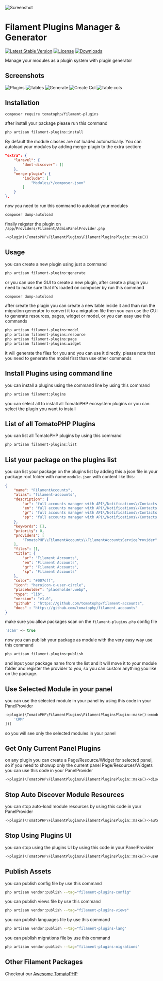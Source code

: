 ![Screenshot](https://raw.githubusercontent.com/tomatophp/filament-plugins/master/arts/3x1io-tomato-plugins.jpg)

# Filament Plugins Manager & Generator 

[![Latest Stable Version](https://poser.pugx.org/tomatophp/filament-plugins/version.svg)](https://packagist.org/packages/tomatophp/filament-plugins)
[![License](https://poser.pugx.org/tomatophp/filament-plugins/license.svg)](https://packagist.org/packages/tomatophp/filament-plugins)
[![Downloads](https://poser.pugx.org/tomatophp/filament-plugins/d/total.svg)](https://packagist.org/packages/tomatophp/filament-plugins)

Manage your modules as a plugin system with plugin generator

## Screenshots

![Plugins](https://raw.githubusercontent.com/tomatophp/filament-plugins/master/arts/plugins.png)
![Tables](https://raw.githubusercontent.com/tomatophp/filament-plugins/master/arts/tables.png)
![Generate](https://raw.githubusercontent.com/tomatophp/filament-plugins/master/arts/generate.png)
![Create Col](https://raw.githubusercontent.com/tomatophp/filament-plugins/master/arts/create-col.png)
![Table cols](https://raw.githubusercontent.com/tomatophp/filament-plugins/master/arts/table-cols.png)

## Installation

```bash
composer require tomatophp/filament-plugins
```
after install your package please run this command

```bash
php artisan filament-plugins:install
```

By default the module classes are not loaded automatically. You can autoload your modules by adding merge-plugin to the extra section:

```json
"extra": {
    "laravel": {
        "dont-discover": []
    },
    "merge-plugin": {
        "include": [
            "Modules/*/composer.json"
        ]
    }
},
```

now you need to run this command to autoload your modules

```bash
composer dump-autoload
```

finally reigster the plugin on `/app/Providers/Filament/AdminPanelProvider.php`

```php
->plugin(\TomatoPHP\FilamentPlugins\FilamentPluginsPlugin::make())
```

## Usage

you can create a new plugin using just a command

```bash
php artisan filament-plugins:generate
```

or you can use the GUI to create a new plugin, after create a plugin you need to make sure that it's loaded on composer by run this command

```bash
composer dump-autoload
```

after create the plugin you can create a new table inside it and than run the migration generator to convert it to a migration file then you can use the GUI to generate resources, pages, widget or model, or you can easy use this commands

```bash
php artisan filament-plugins:model
php artisan filament-plugins:resource
php artisan filament-plugins:page
php artisan filament-plugins:widget
```

it will generate the files for you and you can use it directly, please note that you need to generate the model first than use other commands

## Install Plugins using command line

you can install a plugins using the command line by using this command

```bash
php artisan filament:plugins
```

you can select all to install all TomatoPHP ecosystem plugins or you can select the plugin you want to install

## List of all TomatoPHP Plugins

you can list all TomatoPHP plugins by using this command

```bash
php artisan filament-plugins:list
```

## List your package on the plugins list

you can list your package on the plugins list by adding this a json file in your package root folder with name `module.json` with content like this:

```json
{
    "name": "FilamentAccounts",
    "alias": "filament-accounts",
    "description": {
        "ar": "full accounts manager with API\/Notifications\/Contacts to manage your contacts and accounts",
        "en": "full accounts manager with API\/Notifications\/Contacts to manage your contacts and accounts",
        "gr": "full accounts manager with API\/Notifications\/Contacts to manage your contacts and accounts",
        "sp": "full accounts manager with API\/Notifications\/Contacts to manage your contacts and accounts"
    },
    "keywords": [],
    "priority": 0,
    "providers": [
        "TomatoPHP\\FilamentAccounts\\FilamentAccountsServiceProvider"
    ],
    "files": [],
    "title": {
        "ar": "Filament Accounts",
        "en": "Filament Accounts",
        "gr": "Filament Accounts",
        "sp": "Filament Accounts"
    },
    "color": "#007dff",
    "icon": "heroicon-c-user-circle",
    "placeholder": "placeholder.webp",
    "type": "lib",
    "version": "v1.0",
    "github" : "https://github.com/tomatophp/filament-accounts",
    "docs" : "https://github.com/tomatophp/filament-accounts"
}
```

make sure you allow packages scan on the `filament-plugins.php` config file

```php
'scan' => true
```

now you can publish your package as module with the very easy way use this command

```php
php artisan filament-plugins:publish
```

and input your package name from the list and it will move it to your module folder and register the provider to you, so you can custom anything you like on the package.

## Use Selected Module in your panel

you can use the selected module in your panel by using this code in your PanelProvider

```php
->plugin(\TomatoPHP\FilamentPlugins\FilamentPluginsPlugin::make()->modules([
    'CRM'
]))
```

so you will see only the selected modules in your panel

## Get Only Current Panel Plugins

on any plugin you can create a Page/Resource/Widget for selected panel, so if you need to showup only the current panel Page/Resources/Widgets you can use this code in your PanelProvider

```php
->plugin(\TomatoPHP\FilamentPlugins\FilamentPluginsPlugin::make()->discoverCurrentPanelOnly())
```

## Stop Auto Discover Module Resources

you can stop auto-load module resources by using this code in your PanelProvider

```php
->plugin(\TomatoPHP\FilamentPlugins\FilamentPluginsPlugin::make()->autoDiscoverModules(false))
```

## Stop Using Plugins UI

you can stop using the plugins UI by using this code in your PanelProvider

```php
->plugin(\TomatoPHP\FilamentPlugins\FilamentPluginsPlugin::make()->useUI(false))
```

## Publish Assets

you can publish config file by use this command

```bash
php artisan vendor:publish --tag="filament-plugins-config"
```

you can publish views file by use this command

```bash
php artisan vendor:publish --tag="filament-plugins-views"
```

you can publish languages file by use this command

```bash
php artisan vendor:publish --tag="filament-plugins-lang"
```

you can publish migrations file by use this command

```bash
php artisan vendor:publish --tag="filament-plugins-migrations"
```

## Other Filament Packages

Checkout our [Awesome TomatoPHP](https://github.com/tomatophp/awesome)
